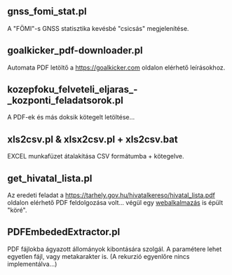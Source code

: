 
## gnss_fomi_stat.pl
A "FÖMI"-s GNSS statisztika kevésbé "csicsás" megjelenítése.

## goalkicker_pdf-downloader.pl
Automata PDF letöltő a https://goalkicker.com oldalon elérhető leírásokhoz.

## kozepfoku_felveteli_eljaras_-_kozponti_feladatsorok.pl
A PDF-ek és más doksik kötegelt letöltése...

## xls2csv.pl & xlsx2csv.pl + xls2csv.bat
EXCEL munkafüzet átalakítása CSV formátumba + kötegelve.

## get_hivatal_lista.pl
Az eredeti feladat a https://tarhely.gov.hu/hivatalkereso/hivatal_lista.pdf oldalon elérhető PDF feldolgozása volt... végül egy [webalkalmazás](https://github.com/kijato/hivatal_lista) is épült "köré".

## PDFEmbededExtractor.pl
PDF fájlokba ágyazott állományok kibontására szolgál. A paramétere lehet egyetlen fájl, vagy metakarakter is. (A rekurzió egyenlőre nincs implementálva...)
